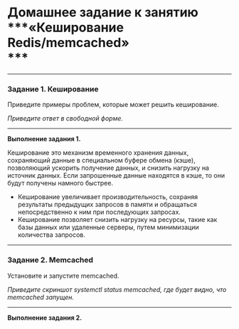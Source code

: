 # Домашнее задание к занятию  <br/> ***«Кеширование Redis/memcached» <br/>  ***

---

### Задание 1. Кеширование 

Приведите примеры проблем, которые может решить кеширование. 

*Приведите ответ в свободной форме.*

---

**Выполнение задания 1.**

Кеширование это механизм  временного хранения данных, сохраняющий данные в специальном буфере обмена (кэше), позволяющий ускорить получение данных, и снизить нагрузку на источник данных. Если запрошенные данные находятся в кэше, то они будут получены намного быстрее.
- Кеширование увеличивает производительность, сохраняя результаты предыдущих запросов в памяти и обращаться непосредственно к ним при последующих запросах.
- Кеширование позволяет снизить нагрузку на ресурсы, такие как базы данных или удаленные серверы, путем минимизации количества запросов.

---

### Задание 2. Memcached

Установите и запустите memcached.

*Приведите скриншот systemctl status memcached, где будет видно, что memcached запущен.*

---

**Выполнение задания 2.**
